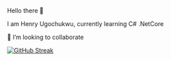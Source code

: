 Hello there 🤚 

I am Henry Ugochukwu, currently learning C# .NetCore

👯 I’m looking to collaborate

[![GitHub Streak](https://github-readme-streak-stats.herokuapp.com?user=Henrymenez&exclude_days=Sun%2CSat)](https://git.io/streak-stats)
